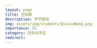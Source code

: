 ```yaml
---
layout: page
title: 王秋霞
description: 字节跳动
img: assets/img/students/QiuxiaWang.png
importance: 25
category: 已毕业学生
redirect:
---
```

